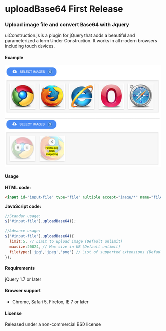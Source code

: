 uploadBase64 First Release
=======================================================

### Upload image file and convert Base64 with Jquery

uiConstruction.js is a plugin for jQuery that adds a beautiful and parameterized a form Under Construction. It works in all modern browsers including touch devices.

#### Example
![alt tag](https://github.com/matirank/uploadBase64/blob/master/example.jpg)

#### Usage

**HTML code:**
```html
<input id="input-file" type="file" multiple accept="image/*" name="file" />
```

**JavaScript code:**
```javascript
//Standar usage:
$('#input-file').uploadBase64();
```
```javascript
//Advance usage:
$('#input-file').uploadBase64({
  limit:5, // Limit to upload image (Default unlimit)
  maxsize:20024, // Max size in KB (Default unlimit)
  filetype:['jpg','jpeg','png'] // List of supported extensions (Default JPG, JPEG, PNG, GIF)
});
```

#### Requirements

jQuery 1.7 or later

#### Browser support
* Chrome, Safari 5, Firefox, IE 7 or later

#### License
Released under a non-commercial BSD license
